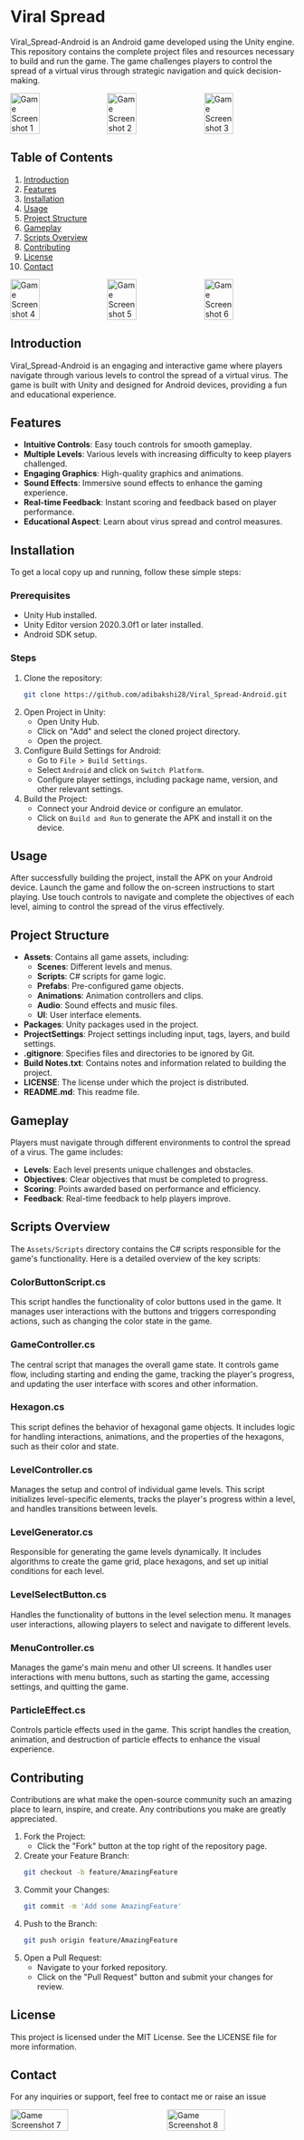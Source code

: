 # Viral Spread

Viral_Spread-Android is an Android game developed using the Unity engine. This repository contains the complete project files and resources necessary to build and run the game. The game challenges players to control the spread of a virtual virus through strategic navigation and quick decision-making.

<div style="display: flex; justify-content: space-between;">
  <img src="Game%20Screenshot/VS1.jpg" alt="Game Screenshot 1" style="width: 32%;">
  <img src="Game%20Screenshot/VS2.jpg" alt="Game Screenshot 2" style="width: 32%;">
  <img src="Game%20Screenshot/VS3.jpg" alt="Game Screenshot 3" style="width: 32%;">
</div>

## Table of Contents
1. [Introduction](#introduction)
2. [Features](#features)
3. [Installation](#installation)
4. [Usage](#usage)
5. [Project Structure](#project-structure)
6. [Gameplay](#gameplay)
7. [Scripts Overview](#scripts-overview)
8. [Contributing](#contributing)
9. [License](#license)
10. [Contact](#contact)

<div style="display: flex; justify-content: space-between;">
  <img src="Game%20Screenshot/VS4.jpg" alt="Game Screenshot 4" style="width: 32%;">
  <img src="Game%20Screenshot/VS5.jpg" alt="Game Screenshot 5" style="width: 32%;">
  <img src="Game%20Screenshot/VS6.jpg" alt="Game Screenshot 6" style="width: 32%;">
</div>

## Introduction

Viral_Spread-Android is an engaging and interactive game where players navigate through various levels to control the spread of a virtual virus. The game is built with Unity and designed for Android devices, providing a fun and educational experience.

## Features
- **Intuitive Controls**: Easy touch controls for smooth gameplay.
- **Multiple Levels**: Various levels with increasing difficulty to keep players challenged.
- **Engaging Graphics**: High-quality graphics and animations.
- **Sound Effects**: Immersive sound effects to enhance the gaming experience.
- **Real-time Feedback**: Instant scoring and feedback based on player performance.
- **Educational Aspect**: Learn about virus spread and control measures.

## Installation

To get a local copy up and running, follow these simple steps:

### Prerequisites
- Unity Hub installed.
- Unity Editor version 2020.3.0f1 or later installed.
- Android SDK setup.

### Steps
1. Clone the repository:
    ```sh
    git clone https://github.com/adibakshi28/Viral_Spread-Android.git
    ```
2. Open Project in Unity:
    - Open Unity Hub.
    - Click on "Add" and select the cloned project directory.
    - Open the project.
3. Configure Build Settings for Android:
    - Go to `File > Build Settings`.
    - Select `Android` and click on `Switch Platform`.
    - Configure player settings, including package name, version, and other relevant settings.
4. Build the Project:
    - Connect your Android device or configure an emulator.
    - Click on `Build and Run` to generate the APK and install it on the device.

## Usage

After successfully building the project, install the APK on your Android device. Launch the game and follow the on-screen instructions to start playing. Use touch controls to navigate and complete the objectives of each level, aiming to control the spread of the virus effectively.

## Project Structure
- **Assets**: Contains all game assets, including:
    - **Scenes**: Different levels and menus.
    - **Scripts**: C# scripts for game logic.
    - **Prefabs**: Pre-configured game objects.
    - **Animations**: Animation controllers and clips.
    - **Audio**: Sound effects and music files.
    - **UI**: User interface elements.
- **Packages**: Unity packages used in the project.
- **ProjectSettings**: Project settings including input, tags, layers, and build settings.
- **.gitignore**: Specifies files and directories to be ignored by Git.
- **Build Notes.txt**: Contains notes and information related to building the project.
- **LICENSE**: The license under which the project is distributed.
- **README.md**: This readme file.

## Gameplay

Players must navigate through different environments to control the spread of a virus. The game includes:
- **Levels**: Each level presents unique challenges and obstacles.
- **Objectives**: Clear objectives that must be completed to progress.
- **Scoring**: Points awarded based on performance and efficiency.
- **Feedback**: Real-time feedback to help players improve.

## Scripts Overview

The `Assets/Scripts` directory contains the C# scripts responsible for the game's functionality. Here is a detailed overview of the key scripts:

### ColorButtonScript.cs
This script handles the functionality of color buttons used in the game. It manages user interactions with the buttons and triggers corresponding actions, such as changing the color state in the game.

### GameController.cs
The central script that manages the overall game state. It controls game flow, including starting and ending the game, tracking the player's progress, and updating the user interface with scores and other information.

### Hexagon.cs
This script defines the behavior of hexagonal game objects. It includes logic for handling interactions, animations, and the properties of the hexagons, such as their color and state.

### LevelController.cs
Manages the setup and control of individual game levels. This script initializes level-specific elements, tracks the player's progress within a level, and handles transitions between levels.

### LevelGenerator.cs
Responsible for generating the game levels dynamically. It includes algorithms to create the game grid, place hexagons, and set up initial conditions for each level.

### LevelSelectButton.cs
Handles the functionality of buttons in the level selection menu. It manages user interactions, allowing players to select and navigate to different levels.

### MenuController.cs
Manages the game's main menu and other UI screens. It handles user interactions with menu buttons, such as starting the game, accessing settings, and quitting the game.

### ParticleEffect.cs
Controls particle effects used in the game. This script handles the creation, animation, and destruction of particle effects to enhance the visual experience.

## Contributing

Contributions are what make the open-source community such an amazing place to learn, inspire, and create. Any contributions you make are greatly appreciated.

1. Fork the Project:
    - Click the "Fork" button at the top right of the repository page.
2. Create your Feature Branch:
    ```sh
    git checkout -b feature/AmazingFeature
    ```
3. Commit your Changes:
    ```sh
    git commit -m 'Add some AmazingFeature'
    ```
4. Push to the Branch:
    ```sh
    git push origin feature/AmazingFeature
    ```
5. Open a Pull Request:
    - Navigate to your forked repository.
    - Click on the "Pull Request" button and submit your changes for review.

## License

This project is licensed under the MIT License. See the LICENSE file for more information.

## Contact

For any inquiries or support, feel free to contact me or raise an issue

<div style="display: flex; justify-content: space-between;">
  <img src="Game%20Screenshot/VS7.jpg" alt="Game Screenshot 7" style="width: 45%;">
  <img src="Game%20Screenshot/VS8.jpg" alt="Game Screenshot 8" style="width: 45%;">
</div>
